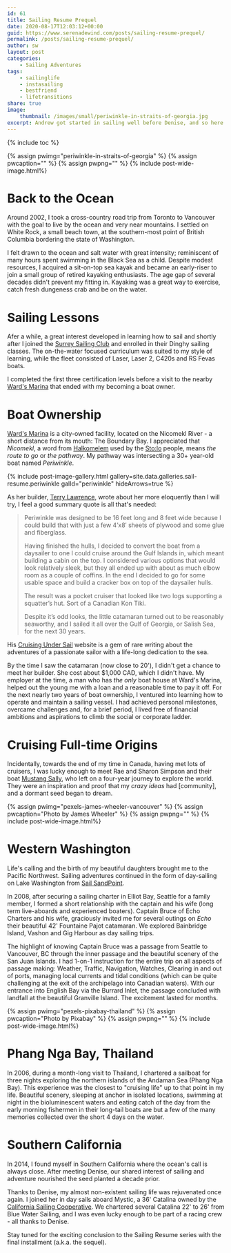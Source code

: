```yaml
---
id: 61
title: Sailing Resume Prequel
date: 2020-08-17T12:03:12+00:00
guid: https://www.serenadewind.com/posts/sailing-resume-prequel/
permalink: /posts/sailing-resume-prequel/
author: sw
layout: post
categories:
    - Sailing Adventures
tags:
    - sailinglife
    - instasailing
    - bestfriend
    - lifetransitions
share: true
image:
    thumbnail: /images/small/periwinkle-in-straits-of-georgia.jpg 
excerpt: Andrew got started in sailing well before Denise, and so here is the prequel to the Sailing Resume. 
---
```

{% include toc %}

{% assign pwimg="periwinkle-in-straits-of-georgia" %}
{% assign pwcaption="" %}
{% assign pwpng="" %}
{% include post-wide-image.html%}

# Back to the Ocean

Around 2002, I took a cross-country road trip from Toronto to Vancouver with the goal to live by the ocean and very near mountains. I settled on White Rock, a small beach town, at the southern-most point of British Columbia bordering the state of Washington. 

I felt drawn to the ocean and salt water with great intensity; reminiscent of many hours spent swimming in the Black Sea as a child. Despite modest resources, I acquired a sit-on-top sea kayak and became an early-riser to join a small group of retired kayaking enthusiasts. The age gap of several decades didn't prevent my fitting in. Kayaking was a great way to exercise, catch fresh dungeness crab and be on the water. 

# Sailing Lessons
Afer a while, a great interest developed in learning how to sail and shortly after I joined the [Surrey Sailing Club](https://www.surreysailingclub.bc.ca/ "Surrey Sailing Club") and enrolled in their Dinghy sailing classes. The on-the-water focused curriculum was suited to my style of learning, while the fleet consisted of Laser, Laser 2, C420s and RS Fevas boats. 

I completed the first three certification levels before a visit to the nearby [Ward's Marina](https://www.surrey.ca/culture-recreation/2205.aspx "Ward's Marina") that ended with my becoming a boat owner. 

# Boat Ownership
[Ward's Marina](https://www.surrey.ca/culture-recreation/2205.aspx "Ward's Marina") is a city-owned facility, located on the Nicomekl River - a short distance from its mouth: The Boundary Bay. I appreciated that *Nicomekl*, a word from [Halkomelem](https://en.wikipedia.org/wiki/Halkomelem "WiKi page") used by the [Sto:lo](https://en.wikipedia.org/wiki/Sto:lo "Wiki Page") people, means *the route to go* or *the pathway*.   My pathway was intersecting a 30+ year-old boat named *Periwinkle*.

{% include post-image-gallery.html gallery=site.data.galleries.sail-resume.periwinkle galId="periwinkle" hideArrows=true %}

As her builder, [Terry Lawrence](http://cruisingundersail.com/wp/?page_id=53 "Periwinkle"), wrote about her more eloquently than I will try, I feel a good summary quote is all that's needed:

> Periwinkle was designed to be 16 feet long and 8 feet wide because I could build that with just a few 4’x8′ sheets of plywood and some glue and fiberglass. 
> 
> Having finished the hulls, I decided to convert the boat from a daysailer to one I could cruise around the Gulf Islands in, which meant building a cabin on the top. I considered various options that would look relatively sleek, but they all ended up with about as much elbow room as a couple of coffins. In the end I decided to go for some usable space and build a cracker box on top of the daysailer hulls. 
> 
> The result was a pocket cruiser that looked like two logs supporting a squatter’s hut. Sort of a Canadian Kon Tiki. 
> 
> Despite it’s odd looks, the little catamaran turned out to be reasonably seaworthy, and I sailed it all over the Gulf of Georgia, or Salish Sea, for the next 30 years.

His [Cruising Under Sail](http://cruisingundersail.com/wp/ "Cruising Under Sail, Messing about in boats in British Columbia, Canada.") website is a gem of rare writing about the adventures of a passionate sailor with a life-long dedication to the sea.

By the time I saw the catamaran (now close to 20'), I didn't get a chance to meet her builder. She cost about $1,000 CAD, which I didn't have. My employer at the time, a man who has *the only* boat house at Ward's Marina, helped out the young me with a loan and a reasonable time to pay it off. For the next nearly two years of boat ownership, I ventured into learning how to operate and maintain a sailing vessel. I had achieved personal milestones, overcame challenges and, for a brief period, I lived free of financial ambitions and aspirations to climb the social or corporate ladder.

# Cruising Full-time Origins

Incidentally, towards the end of my time in Canada, having met lots of cruisers, I was lucky enough to meet Rae and Sharon Simpson and their boat [Mustang Sally](http://www.mustangsally.ca/index.htm "Sailing the world in Style"), who left on a four-year journey to explore the world. They were an inspiration and proof that my *crazy ideas* had [community], and a dormant seed began to dream.  

{% assign pwimg="pexels-james-wheeler-vancouver" %}
{% assign pwcaption="Photo by James Wheeler" %}
{% assign pwpng="" %}
{% include post-wide-image.html%}

# Western Washington

Life's calling and the birth of my beautiful daughters brought me to the Pacific Northwest. Sailing adventures continued in the form of day-sailing on Lake Washington from [Sail SandPoint](https://www.sailsandpoint.org/ "Non-profit sailing school in Seattle, WA").  

In 2008, after securing a sailing charter in Elliot Bay, Seattle for a family member, I formed a short relationship with the captain and his wife (long term live-aboards and experienced boaters). Captain Bruce of Echo Charters and his wife, graciously invited me for several outings on *Echo* their beautiful 42' Fountaine Pajot catamaran. We explored Bainbridge Island, Vashon and Gig Harbour as day sailing trips. 

The highlight of knowing Captain Bruce was a passage from Seattle to Vancouver, BC through the inner passage and the beautiful scenery of the San Juan Islands. I had 1-on-1 instruction for the entire trip on all aspects of passage making: Weather, Traffic, Navigation, Watches, Clearing in and out of ports, managing local currents and tidal conditions (which can be quite challenging at the exit of the archipelago into Canadian waters). With our entrance into English Bay via the Burrard Inlet, the passage concluded with landfall at the beautiful Granville Island. The excitement lasted for months.

{% assign pwimg="pexels-pixabay-thailand" %}
{% assign pwcaption="Photo by Pixabay" %}
{% assign pwpng="" %}
{% include post-wide-image.html%}

# Phang Nga Bay, Thailand

In 2006, during a month-long visit to Thailand, I chartered a sailboat for three nights exploring the northern islands of the Andaman Sea (Phang Nga Bay). This experience was the closest to "cruising life" up to that point in my life. Beautiful scenery, sleeping at anchor in isolated locations, swimming at night in the bioluminescent waters and eating catch of the day from the early morning fishermen in their long-tail boats are but a few of the many memories collected over the short 4 days on the water. 

# Southern California

In 2014, I found myself in Southern California where the ocean's call is always close. After meeting Denise, our shared interest of sailing and adventure nourished the seed planted a decade prior. 

Thanks to Denise, my almost non-existent sailing life was rejuvenated once again. I joined her in day sails aboard Mystic, a 36' Catalina owned by the [California Sailing Cooperative](http://www.californiasailingcoop.org/). We chartered several Catalina 22' to 26' from Blue Water Sailing, and I was even lucky enough to be part of a racing crew - all thanks to Denise.

Stay tuned for the exciting conclusion to the Sailing Resume series with the final installment (a.k.a. the sequel).
